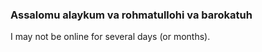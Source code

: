 ### Assalomu alaykum va rohmatullohi va barokatuh 

 I may not be online for several days (or months).<br/>
